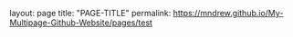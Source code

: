 layout: page
title: "PAGE-TITLE"
permalink: https://mndrew.github.io/My-Multipage-Github-Website/pages/test


